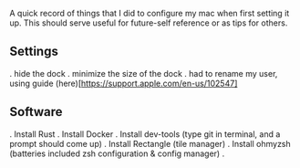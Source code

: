 A quick record of things that I did to configure my mac when first setting it up. This should serve useful for future-self reference or as tips for others.

## Settings
. hide the dock
. minimize the size of the dock
. had to rename my user, using guide (here)[https://support.apple.com/en-us/102547]

## Software
. Install Rust
. Install Docker
. Install dev-tools (type git in terminal, and a prompt should come up)
. Install Rectangle (tile manager)
. Install ohmyzsh (batteries included zsh configuration & config manager)
. 
